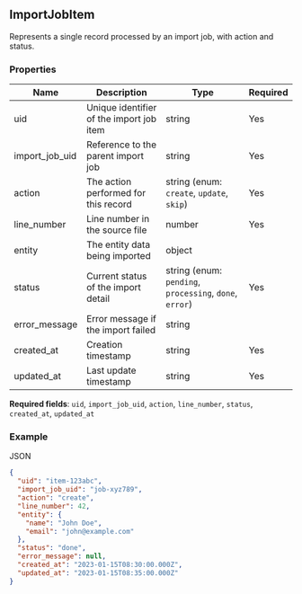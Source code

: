## ImportJobItem

Represents a single record processed by an import job, with action and status.

### Properties

| Name | Description | Type | Required |
| --- | --- | --- | --- |
| uid | Unique identifier of the import job item | string | Yes |
| import_job_uid | Reference to the parent import job | string | Yes |
| action | The action performed for this record | string (enum: `create`, `update`, `skip`) | Yes |
| line_number | Line number in the source file | number | Yes |
| entity | The entity data being imported | object |  |
| status | Current status of the import detail | string (enum: `pending`, `processing`, `done`, `error`) | Yes |
| error_message | Error message if the import failed | string |  |
| created_at | Creation timestamp | string | Yes |
| updated_at | Last update timestamp | string | Yes |

**Required fields**: `uid`, `import_job_uid`, `action`, `line_number`, `status`, `created_at`, `updated_at`

### Example

JSON

```json
{
  "uid": "item-123abc",
  "import_job_uid": "job-xyz789",
  "action": "create",
  "line_number": 42,
  "entity": {
    "name": "John Doe",
    "email": "john@example.com"
  },
  "status": "done",
  "error_message": null,
  "created_at": "2023-01-15T08:30:00.000Z",
  "updated_at": "2023-01-15T08:35:00.000Z"
}
```